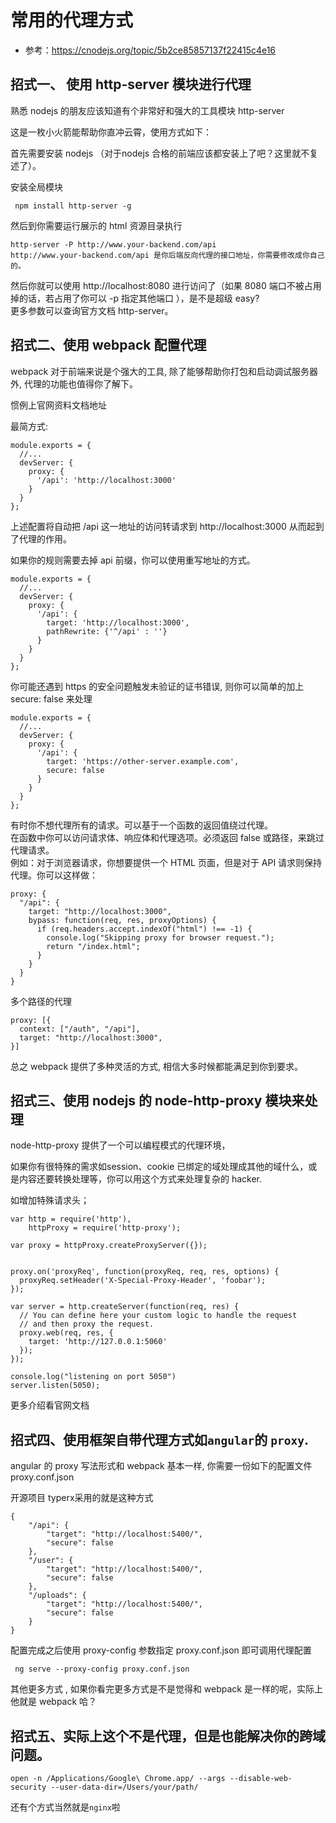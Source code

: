 # 常用的代理方式

- 参考：https://cnodejs.org/topic/5b2ce85857137f22415c4e16

## 招式一、 使用 http-server 模块进行代理

熟悉 nodejs 的朋友应该知道有个非常好和强大的工具模块 http-server

这是一枚小火箭能帮助你直冲云霄，使用方式如下：

首先需要安装 nodejs （对于nodejs 合格的前端应该都安装上了吧？这里就不复述了）。

安装全局模块
```
 npm install http-server -g
```
然后到你需要运行展示的 html 资源目录执行
```
http-server -P http://www.your-backend.com/api
http://www.your-backend.com/api 是你后端反向代理的接口地址，你需要修改成你自己的。
```
然后你就可以使用  http://localhost:8080 进行访问了（如果 8080 端口不被占用掉的话，若占用了你可以 -p 指定其他端口 ），是不是超级 easy?  
更多参数可以查询官方文档 http-server。  

## 招式二、使用 webpack 配置代理
webpack 对于前端来说是个强大的工具, 除了能够帮助你打包和启动调试服务器外, 代理的功能也值得你了解下。

惯例上官网资料文档地址

最简方式:
```
module.exports = {
  //...
  devServer: {
    proxy: {
      '/api': 'http://localhost:3000'
    }
  }
};
```
上述配置将自动把 /api 这一地址的访问转请求到 http://localhost:3000 从而起到了代理的作用。

如果你的规则需要去掉 api 前缀，你可以使用重写地址的方式。
```
module.exports = {
  //...
  devServer: {
    proxy: {
      '/api': {
        target: 'http://localhost:3000',
        pathRewrite: {'^/api' : ''}
      }
    }
  }
};
```
你可能还遇到 https 的安全问题触发未验证的证书错误, 则你可以简单的加上 secure: false 来处理

```
module.exports = {
  //...
  devServer: {
    proxy: {
      '/api': {
        target: 'https://other-server.example.com',
        secure: false
      }
    }
  }
};
```
有时你不想代理所有的请求。可以基于一个函数的返回值绕过代理。  
在函数中你可以访问请求体、响应体和代理选项。必须返回 false 或路径，来跳过代理请求。  
例如：对于浏览器请求，你想要提供一个 HTML 页面，但是对于 API 请求则保持代理。你可以这样做：  
```
proxy: {
  "/api": {
    target: "http://localhost:3000",
    bypass: function(req, res, proxyOptions) {
      if (req.headers.accept.indexOf("html") !== -1) {
        console.log("Skipping proxy for browser request.");
        return "/index.html";
      }
    }
  }
}
```
多个路径的代理

```
proxy: [{
  context: ["/auth", "/api"],
  target: "http://localhost:3000",
}]
```
总之 webpack 提供了多种灵活的方式, 相信大多时候都能满足到你到要求。

## 招式三、使用 nodejs 的 node-http-proxy 模块来处理
node-http-proxy 提供了一个可以编程模式的代理环境，

如果你有很特殊的需求如session、cookie 已绑定的域处理成其他的域什么，或是内容还要转换处理等，你可以用这个方式来处理复杂的 hacker.

如增加特殊请求头；
```
var http = require('http'),
    httpProxy = require('http-proxy');
 
var proxy = httpProxy.createProxyServer({});

 
proxy.on('proxyReq', function(proxyReq, req, res, options) {
  proxyReq.setHeader('X-Special-Proxy-Header', 'foobar');
});

var server = http.createServer(function(req, res) {
  // You can define here your custom logic to handle the request
  // and then proxy the request.
  proxy.web(req, res, {
    target: 'http://127.0.0.1:5060'
  });
});

console.log("listening on port 5050")
server.listen(5050);
```
更多介绍看官网文档

## 招式四、使用框架自带代理方式如` angular `的 `proxy`.

angular 的 proxy 写法形式和 webpack 基本一样, 你需要一份如下的配置文件 proxy.conf.json

开源项目 typerx采用的就是这种方式
```
{
    "/api": {
        "target": "http://localhost:5400/",
        "secure": false
    },
    "/user": {
        "target": "http://localhost:5400/",
        "secure": false
    },
    "/uploads": {
        "target": "http://localhost:5400/",
        "secure": false
    }
}
```
配置完成之后使用 proxy-config 参数指定 proxy.conf.json 即可调用代理配置
```
 ng serve --proxy-config proxy.conf.json
```
其他更多方式 , 如果你看完更多方式是不是觉得和 webpack 是一样的呢，实际上他就是 webpack 哈？

## 招式五、实际上这个不是代理，但是也能解决你的跨域问题。
```
open -n /Applications/Google\ Chrome.app/ --args --disable-web-security --user-data-dir=/Users/your/path/
```
还有个方式当然就是` nginx `啦

